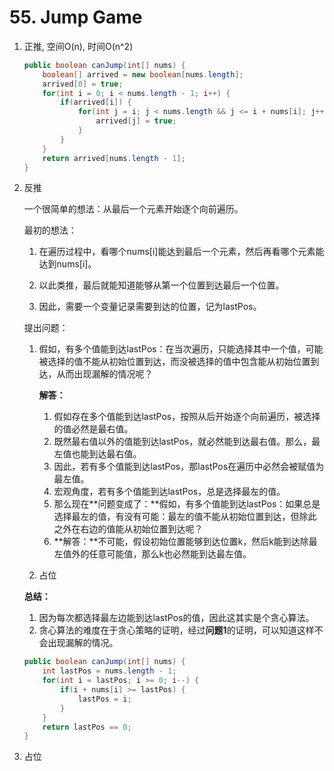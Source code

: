 # 55. Jump Game

1. 正推, 空间O(n), 时间O(n^2)

   ```java
   public boolean canJump(int[] nums) {
       boolean[] arrived = new boolean[nums.length];
       arrived[0] = true;
       for(int i = 0; i < nums.length - 1; i++) {
           if(arrived[i]) {
               for(int j = i; j < nums.length && j <= i + nums[i]; j++) {
                   arrived[j] = true;
               }
           }
       }
       return arrived[nums.length - 1];
   }
   ```

2. 反推

   一个很简单的想法：从最后一个元素开始逐个向前遍历。

   最初的想法：

   1. 在遍历过程中，看哪个nums[i]能达到最后一个元素，然后再看哪个元素能达到nums[i]。

   2. 以此类推，最后就能知道能够从第一个位置到达最后一个位置。
   3. 因此，需要一个变量记录需要到达的位置，记为lastPos。

   提出问题：

   1. 假如，有多个值能到达lastPos：在当次遍历，只能选择其中一个值，可能被选择的值不能从初始位置到达，而没被选择的值中包含能从初始位置到达，从而出现漏解的情况呢？

      **解答：**

      1. 假如存在多个值能到达lastPos，按照从后开始逐个向前遍历，被选择的值必然是最右值。
      2. 既然最右值以外的值能到达lastPos，就必然能到达最右值。那么，最左值也能到达最右值。
      3. 因此，若有多个值能到达lastPos，那lastPos在遍历中必然会被赋值为最左值。
      4. 宏观角度，若有多个值能到达lastPos，总是选择最左的值。
      5. 那么现在**问题变成了：**假如，有多个值能到达lastPos：如果总是选择最左的值，有没有可能：最左的值不能从初始位置到达，但除此之外在右边的值能从初始位置到达呢？
      6. **解答：**不可能，假设初始位置能够到达位置k，然后k能到达除最左值外的任意可能值，那么k也必然能到达最左值。

   2. 占位

   **总结：**

   1. 因为每次都选择最左边能到达lastPos的值，因此这其实是个贪心算法。
   2. 贪心算法的难度在于贪心策略的证明，经过**问题1**的证明，可以知道这样不会出现漏解的情况。

   ```java
   public boolean canJump(int[] nums) {
       int lastPos = nums.length - 1;
       for(int i = lastPos; i >= 0; i--) {
           if(i + nums[i] >= lastPos) {
               lastPos = i;
           }
       }
       return lastPos == 0;
   }
   ```

   

3. 占位